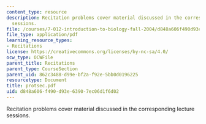 ```yaml
---
content_type: resource
description: Recitation problems cover material discussed in the corresponding lecture
  sessions.
file: /courses/7-012-introduction-to-biology-fall-2004/d848a606f490d93e63907ec06d1f6d02_protsec.pdf
file_type: application/pdf
learning_resource_types:
- Recitations
license: https://creativecommons.org/licenses/by-nc-sa/4.0/
ocw_type: OCWFile
parent_title: Recitations
parent_type: CourseSection
parent_uid: 862c3488-d99e-bf2a-f92e-5bb0d0196225
resourcetype: Document
title: protsec.pdf
uid: d848a606-f490-d93e-6390-7ec06d1f6d02
---
```

Recitation problems cover material discussed in the corresponding lecture sessions.